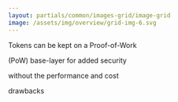 ```yaml
---
layout: partials/common/images-grid/image-grid
image: /assets/img/overview/grid-img-6.svg
---
```


Tokens can be kept on a Proof-of-Work

(PoW) base-layer for added security

without the performance and cost

drawbacks
